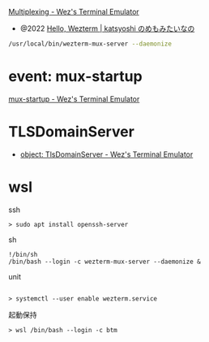 [Multiplexing - Wez's Terminal Emulator](https://wezfurlong.org/wezterm/multiplexing.html)

- @2022 [Hello, Wezterm | katsyoshi のめもみたいなの](https://blog.katsyoshi.org/blog/2022/03/19/hello-wezterm/)

```sh
/usr/local/bin/wezterm-mux-server --daemonize
```

# event: mux-startup
[mux-startup - Wez's Terminal Emulator](https://wezfurlong.org/wezterm/config/lua/mux-events/mux-startup.html)

# TLSDomainServer
- [object: TlsDomainServer - Wez's Terminal Emulator](https://wezfurlong.org/wezterm/config/lua/TlsDomainServer.html)

# wsl

ssh
```
> sudo apt install openssh-server
```

sh
```
!/bin/sh
/bin/bash --login -c wezterm-mux-server --daemonize &
```

unit
```
```

```
> systemctl --user enable wezterm.service
```

起動保持
```
> wsl /bin/bash --login -c btm
```
